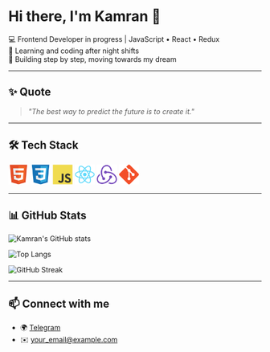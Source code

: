 # Hi there, I'm Kamran 👋

💻 Frontend Developer in progress | JavaScript • React • Redux  
🌙 Learning and coding after night shifts  
🚀 Building step by step, moving towards my dream  

---

## ✨ Quote
> *"The best way to predict the future is to create it."*

---

## 🛠 Tech Stack
<p align="left">
  <img src="https://raw.githubusercontent.com/devicons/devicon/master/icons/html5/html5-original.svg" alt="html5" width="40" height="40"/>
  <img src="https://raw.githubusercontent.com/devicons/devicon/master/icons/css3/css3-original.svg" alt="css3" width="40" height="40"/>
  <img src="https://raw.githubusercontent.com/devicons/devicon/master/icons/javascript/javascript-original.svg" alt="javascript" width="40" height="40"/>
  <img src="https://raw.githubusercontent.com/devicons/devicon/master/icons/react/react-original.svg" alt="react" width="40" height="40"/>
  <img src="https://raw.githubusercontent.com/devicons/devicon/master/icons/redux/redux-original.svg" alt="redux" width="40" height="40"/>
  <img src="https://raw.githubusercontent.com/devicons/devicon/master/icons/git/git-original.svg" alt="git" width="40" height="40"/>
</p>

---

## 📊 GitHub Stats
![Kamran's GitHub stats](https://github-readme-stats.vercel.app/api?username=kamran-web-dev&show_icons=true&theme=tokyonight)

![Top Langs](https://github-readme-stats.vercel.app/api/top-langs/?username=kamran-web-dev&layout=compact&theme=tokyonight)

![GitHub Streak](https://streak-stats.demolab.com?user=kamran-web-dev&theme=tokyonight&hide_border=true)

---

## 📫 Connect with me
- 🌍 [Telegram](https://t.me/your_username)  
- ✉️ your_email@example.com
